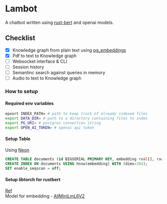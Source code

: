 # Lambot
A chatbot written using [rust-bert](https://github.com/guillaume-be/rust-bert) and openai models. 

## Checklist
- [x] Knowledge graph from plain text using [pg_embeddings](https://neon.tech/blog/pg-embedding-extension-for-vector-search)
- [x] Pdf to text to Knowledge graph
- [ ] Websocket interface & CLI
- [ ] Session history
- [ ] Semantinc search against queries in memory
- [ ] Audio to text to Knowledge graph

### How to setup
#### Required env variables
```bash
epxort INDEX_PATH= # path to keep track of already indexed files
export DATA_DIR= # path to a directory containing files to index
export PG_URI= # postgres connection string
export OPEN_AI_TOKEN= # openai api token
```
#### Setup Table
Using [Neon](https://neon.tech/ai)

```sql
CREATE TABLE documents (id BIGSERIAL PRIMARY KEY, embedding real[], raw TEXT, doc_ref TEXT, segment bigint);
CREATE INDEX ON documents USING hnsw(embedding) WITH (dims=384);
SET enable_seqscan = off;
```

#### Setup libtorch for rustbert
[Ref](https://github.com/guillaume-be/rust-bert#getting-started)\
Model for embedding - [AllMiniLmL6V2](https://huggingface.co/sentence-transformers/all-MiniLM-L6-v2)
